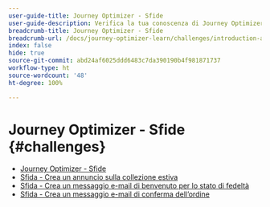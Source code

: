 ```yaml
---
user-guide-title: Journey Optimizer - Sfide
user-guide-description: Verifica la tua conoscenza di Journey Optimizer applicando ciò che hai imparato per risolvere i casi d’uso reali.
breadcrumb-title: Journey Optimizer - Sfide
breadcrumb-url: /docs/journey-optimizer-learn/challenges/introduction-and-prerequisites.html
index: false
hide: true
source-git-commit: abd24af6025ddd6483c7da390190b4f981871737
workflow-type: ht
source-wordcount: '48'
ht-degree: 100%

---
```



# Journey Optimizer - Sfide {#challenges}

+ [Journey Optimizer - Sfide](/help/challenges/introduction-and-prerequisites.md)
+ [Sfida - Crea un annuncio sulla collezione estiva](/help/challenges/summer-collection-announcement-challenge.md)
+ [Sfida - Crea un messaggio e-mail di benvenuto per lo stato di fedeltà](/help/challenges/loyalty-status-welcome-email-challenge.md)
+ [Sfida - Crea un messaggio e-mail di conferma dell’ordine](/help/challenges/order-confirmation-challenge.md)
